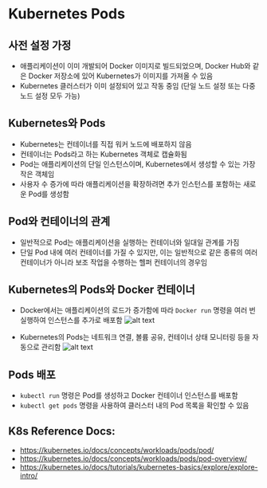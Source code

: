 # Kubernetes Pods

## 사전 설정 가정

- 애플리케이션이 이미 개발되어 Docker 이미지로 빌드되었으며, Docker Hub와 같은 Docker 저장소에 있어 Kubernetes가 이미지를 가져올 수 있음
- Kubernetes 클러스터가 이미 설정되어 있고 작동 중임 (단일 노드 설정 또는 다중 노드 설정 모두 가능)

## Kubernetes와 Pods

- Kubernetes는 컨테이너를 직접 워커 노드에 배포하지 않음
- 컨테이너는 Pods라고 하는 Kubernetes 객체로 캡슐화됨
- Pod는 애플리케이션의 단일 인스턴스이며, Kubernetes에서 생성할 수 있는 가장 작은 객체임
- 사용자 수 증가에 따라 애플리케이션을 확장하려면 추가 인스턴스를 포함하는 새로운 Pod를 생성함

## Pod와 컨테이너의 관계

- 일반적으로 Pod는 애플리케이션을 실행하는 컨테이너와 일대일 관계를 가짐
- 단일 Pod 내에 여러 컨테이너를 가질 수 있지만, 이는 일반적으로 같은 종류의 여러 컨테이너가 아니라 보조 작업을 수행하는 헬퍼 컨테이너의 경우임

## Kubernetes의 Pods와 Docker 컨테이너

- Docker에서는 애플리케이션의 로드가 증가함에 따라 `Docker run` 명령을 여러 번 실행하여 인스턴스를 추가로 배포함
  ![alt text](/pod1.png)

- Kubernetes의 Pods는 네트워크 연결, 볼륨 공유, 컨테이너 상태 모니터링 등을 자동으로 관리함
  ![alt text](/pod2.png)

## Pods 배포

- `kubectl run` 명령은 Pod를 생성하고 Docker 컨테이너 인스턴스를 배포함
- `kubectl get pods` 명령을 사용하여 클러스터 내의 Pod 목록을 확인할 수 있음

## K8s Reference Docs:

- https://kubernetes.io/docs/concepts/workloads/pods/pod/
- https://kubernetes.io/docs/concepts/workloads/pods/pod-overview/
- https://kubernetes.io/docs/tutorials/kubernetes-basics/explore/explore-intro/
